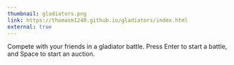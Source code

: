 ```yaml
---
thumbnail: gladiators.png
link: https://thomasm1248.github.io/gladiators/index.html
external: true
---
```


Compete with your friends in a gladiator battle. Press Enter to start a battle, and Space to start an auction.
